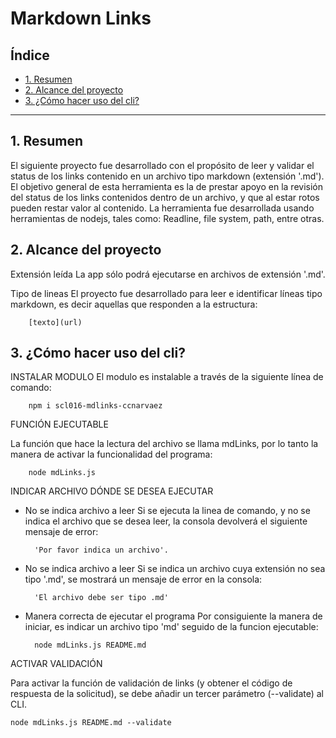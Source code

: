 # Markdown Links
## Índice

* [1. Resumen](#1-Resumen)
* [2. Alcance del proyecto](#2-Alcance-del-proyecto)
* [3. ¿Cómo hacer uso del cli?](#2-Cómo-hacer-uso-del-cli)
***

## 1. Resumen
El siguiente proyecto fue desarrollado con el propósito de leer y validar el status de los links contenido en un archivo tipo markdown (extensión '.md').
El objetivo general de esta herramienta es la de prestar apoyo en la revisión del status de los links contenidos dentro de un archivo, y que al estar rotos pueden restar valor al contenido.
La herramienta fue desarrollada usando herramientas de nodejs, tales como: Readline, file system, path, entre otras.
## 2. Alcance del proyecto
Extensión leída
La app sólo podrá ejecutarse en archivos de extensión '.md'.

Tipo de lineas
El proyecto fue desarrollado para leer e identificar líneas tipo markdown, es decir aquellas que responden a la estructura:
                            
        [texto](url)

## 3. ¿Cómo hacer uso del cli?

INSTALAR MODULO
El modulo es instalable a través de la siguiente línea de comando:

        npm i scl016-mdlinks-ccnarvaez

FUNCIÓN EJECUTABLE

La función que hace la lectura del archivo se llama mdLinks, por lo tanto la manera de activar la funcionalidad del programa:

        node mdLinks.js 

INDICAR ARCHIVO DÓNDE SE DESEA EJECUTAR

* No se indica archivo a leer
Si se ejecuta la linea de comando, y no se indica el archivo que se desea leer, la consola devolverá el siguiente mensaje de error:

        'Por favor indica un archivo'.

* No se indica archivo a leer
Si se indica un archivo cuya extensión no sea tipo '.md', se mostrará un mensaje de error en la consola:

        'El archivo debe ser tipo .md'

* Manera correcta de ejecutar el programa
Por consiguiente la manera de iniciar, es indicar un archivo tipo 'md' seguido de la funcion ejecutable:

        node mdLinks.js README.md

ACTIVAR VALIDACIÓN

Para activar la función de validación de links (y obtener el código de respuesta de la solicitud), se debe añadir un tercer parámetro (--validate) al CLI.

    node mdLinks.js README.md --validate
